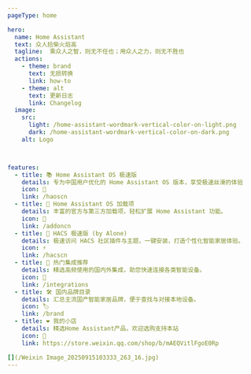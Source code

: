 ```yaml
---
pageType: home

hero:
  name: Home Assistant
  text: 众人拾柴火焰高
  tagline:  乘众人之智，则无不任也；用众人之力，则无不胜也
  actions:
    - theme: brand
      text: 无损转换
      link: how-to
    - theme: alt
      text: 更新日志
      link: Changelog
  image:
    src: 
      light: /home-assistant-wordmark-vertical-color-on-light.png
      dark: /home-assistant-wordmark-vertical-color-on-dark.png
    alt: Logo



features:
  - title: 📚 Home Assistant OS 极速版
    details: 专为中国用户优化的 Home Assistant OS 版本，享受极速丝滑的体验
    icon: 🚀
    link: /haoscn 
  - title: 📱 Home Assistant OS 加载项
    details: 丰富的官方与第三方加载项，轻松扩展 Home Assistant 功能。
    icon: 🧩
    link: /addoncn
  - title: 🧮 HACS 极速版 (by Alone)
    details: 极速访问 HACS 社区插件与主题，一键安装，打造个性化智能家居体验。
    icon: ⚡
    link: /hacscn
  - title: 🔌 热门集成推荐
    details: 精选高频使用的国内外集成，助您快速连接各类智能设备。
    icon: 🔗
    link: /integrations
  - title: 🛠️ 国内品牌目录
    details: 汇总主流国产智能家居品牌，便于查找与对接本地设备。
    icon: 🏷️
    link: /brand
  - title: ❤️ 我的小店
    details: 精选Home Assistant产品，欢迎选购支持本站
    icon: 🛒
    link: https://store.weixin.qq.com/shop/b/mAEQVitlFgoE0Rp

[](/Weixin Image_20250915103333_263_16.jpg)
---
```

